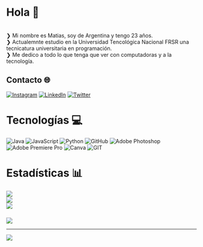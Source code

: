 # Hola 👋
<br>❯ Mi nombre es Matias, soy de Argentina  y tengo 23 años.
<br>❯ Actualemnte estudio en la Universidad Tencológica Nacional FRSR una tecnicatura universitaria en programación.
<br>❯ Me dedico a todo lo que tenga que ver con computadoras y a la tecnología.


## Contacto 🌐
[![Instagram](https://img.shields.io/badge/Instagram-%23E4405F.svg?logo=Instagram&logoColor=white)](https://instagram.com/Matiasleonelgonzalez) [![LinkedIn](https://img.shields.io/badge/LinkedIn-%230077B5.svg?logo=linkedin&logoColor=white)](https://linkedin.com/in/skrowy) [![Twitter](https://img.shields.io/badge/Twitter-%231DA1F2.svg?logo=Twitter&logoColor=white)](https://twitter.com/skrowyy) 

# Tecnologías 💻
![Java](https://img.shields.io/badge/java-%23ED8B00.svg?style=flat-square&logo=java&logoColor=white) ![JavaScript](https://img.shields.io/badge/javascript-%23323330.svg?style=flat-square&logo=javascript&logoColor=%23F7DF1E) ![Python](https://img.shields.io/badge/python-3670A0?style=flat-square&logo=python&logoColor=ffdd54) ![GitHub](https://img.shields.io/badge/GitHub-%23121011.svg?style=flat-square&logo=github&logoColor=white) ![Adobe Photoshop](https://img.shields.io/badge/adobephotoshop-%2331A8FF.svg?style=flat-square&logo=adobephotoshop&logoColor=white) ![Adobe Premiere Pro](https://img.shields.io/badge/Adobe%20Premiere%20Pro-9999FF.svg?style=flat-square&logo=Adobe%20Premiere%20Pro&logoColor=white) ![Canva](https://img.shields.io/badge/Canva-%2300C4CC.svg?style=flat-square&logo=Canva&logoColor=white) ![GIT](https://img.shields.io/badge/Git-fc6d26?style=flat-square&logo=git&logoColor=white)
# Estadísticas 📊
![](https://github-readme-stats.vercel.app/api?username=skrowy&theme=nord&hide_border=true&include_all_commits=false&count_private=false)<br/>
![](https://github-readme-streak-stats.herokuapp.com/?user=skrowy&theme=nord&hide_border=true)<br/>
![](https://github-readme-stats.vercel.app/api/top-langs/?username=skrowy&theme=nord&hide_border=true&include_all_commits=false&count_private=false&layout=compact)

### 
![](https://github-contributor-stats.vercel.app/api?username=skrowy&limit=5&theme=nord&combine_all_yearly_contributions=true)

---
[![](https://visitcount.itsvg.in/api?id=skrowy&icon=0&color=9)](https://visitcount.itsvg.in)

<!-- Proudly created with GPRM ( https://gprm.itsvg.in ) -->
